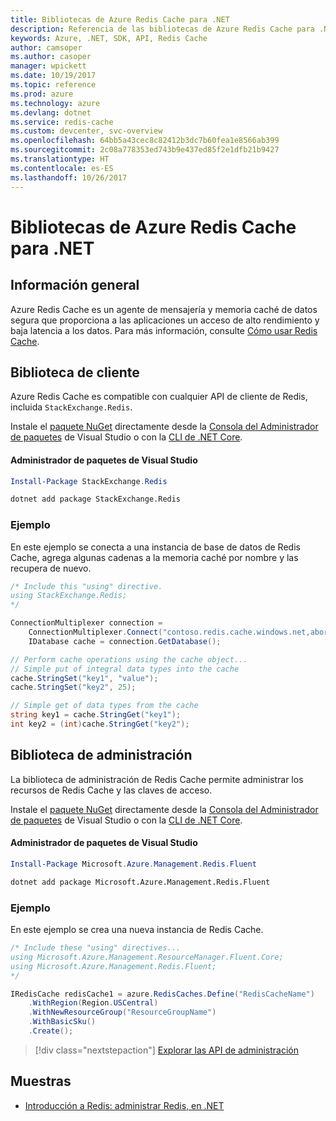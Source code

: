 ```yaml
---
title: Bibliotecas de Azure Redis Cache para .NET
description: Referencia de las bibliotecas de Azure Redis Cache para .NET
keywords: Azure, .NET, SDK, API, Redis Cache
author: camsoper
ms.author: casoper
manager: wpickett
ms.date: 10/19/2017
ms.topic: reference
ms.prod: azure
ms.technology: azure
ms.devlang: dotnet
ms.service: redis-cache
ms.custom: devcenter, svc-overview
ms.openlocfilehash: 64bb5a43cec8c82412b3dc7b60fea1e8566ab399
ms.sourcegitcommit: 2c08a778353ed743b9e437ed85f2e1dfb21b9427
ms.translationtype: HT
ms.contentlocale: es-ES
ms.lasthandoff: 10/26/2017
---
```

# <a name="azure-redis-cache-libraries-for-net"></a>Bibliotecas de Azure Redis Cache para .NET

## <a name="overview"></a>Información general

Azure Redis Cache es un agente de mensajería y memoria caché de datos segura que proporciona a las aplicaciones un acceso de alto rendimiento y baja latencia a los datos.  Para más información, consulte [Cómo usar Redis Cache](https://docs.microsoft.com/azure/redis-cache/cache-dotnet-how-to-use-azure-redis-cache).

## <a name="client-library"></a>Biblioteca de cliente

Azure Redis Cache es compatible con cualquier API de cliente de Redis, incluida `StackExchange.Redis`.

Instale el [paquete NuGet](https://www.nuget.org/packages/StackExchange.Redis) directamente desde la [Consola del Administrador de paquetes][PackageManager] de Visual Studio o con la [CLI de .NET Core][DotNetCLI].

#### <a name="visual-studio-package-manager"></a>Administrador de paquetes de Visual Studio

```powershell
Install-Package StackExchange.Redis
```

```bash
dotnet add package StackExchange.Redis
```

### <a name="example"></a>Ejemplo

En este ejemplo se conecta a una instancia de base de datos de Redis Cache, agrega algunas cadenas a la memoria caché por nombre y las recupera de nuevo.

```csharp
/* Include this "using" directive.
using StackExchange.Redis;
*/

ConnectionMultiplexer connection = 
    ConnectionMultiplexer.Connect("contoso.redis.cache.windows.net,abortConnect=false,ssl=true,password=...");
    IDatabase cache = connection.GetDatabase();

// Perform cache operations using the cache object...
// Simple put of integral data types into the cache
cache.StringSet("key1", "value");
cache.StringSet("key2", 25);

// Simple get of data types from the cache
string key1 = cache.StringGet("key1");
int key2 = (int)cache.StringGet("key2");
```

## <a name="management-library"></a>Biblioteca de administración

La biblioteca de administración de Redis Cache permite administrar los recursos de Redis Cache y las claves de acceso.

Instale el [paquete NuGet](https://www.nuget.org/packages/Microsoft.Azure.Management.Redis.Fluent) directamente desde la [Consola del Administrador de paquetes][PackageManager] de Visual Studio o con la [CLI de .NET Core][DotNetCLI].

#### <a name="visual-studio-package-manager"></a>Administrador de paquetes de Visual Studio

```powershell
Install-Package Microsoft.Azure.Management.Redis.Fluent
```

```bash
dotnet add package Microsoft.Azure.Management.Redis.Fluent
```

### <a name="example"></a>Ejemplo

En este ejemplo se crea una nueva instancia de Redis Cache.

```csharp
/* Include these "using" directives...
using Microsoft.Azure.Management.ResourceManager.Fluent.Core;
using Microsoft.Azure.Management.Redis.Fluent;
*/

IRedisCache redisCache1 = azure.RedisCaches.Define("RedisCacheName")
    .WithRegion(Region.USCentral)
    .WithNewResourceGroup("ResourceGroupName")
    .WithBasicSku()
    .Create();
```

> [!div class="nextstepaction"]
> [Explorar las API de administración](/dotnet/api/overview/azure/rediscache/management)


## <a name="samples"></a>Muestras

* [Introducción a Redis: administrar Redis, en .NET](https://github.com/Azure-Samples/redis-cache-dotnet-manage-cache)

[PackageManager]: https://docs.microsoft.com/nuget/tools/package-manager-console
[DotNetCLI]: https://docs.microsoft.com/dotnet/core/tools/dotnet-add-package

